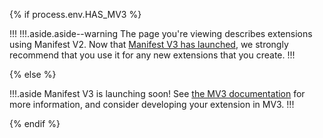 {% if process.env.HAS_MV3 %}

!!!
!!!.aside.aside--warning
The page you're viewing describes extensions using Manifest V2. Now that
[Manifest V3 has launched](/docs/extensions/mv3/intro), we strongly recommend
that you use it for any new extensions that you create.
!!!

{% else %}

!!!.aside
Manifest V3 is launching soon! See [the MV3 documentation](/docs/extensions/mv3/intro)
for more information, and consider developing your extension in MV3.
!!!

{% endif %}
